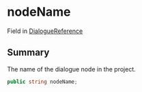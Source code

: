# nodeName

Field in [DialogueReference](./)

## Summary

The name of the dialogue node in the project.

```csharp
public string nodeName;
```
